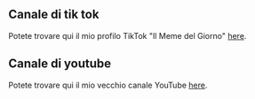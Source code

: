 ## Canale di tik tok

<p>Potete trovare qui il mio profilo TikTok "Il Meme del Giorno" <a href="https://www.tiktok.com/@il_meme_del_giorno?_t=8rCInVjLwAw&_r=1" target="_blank">here</a>.</p>


## Canale di youtube

<p>Potete trovare qui il mio vecchio canale YouTube <a href="https://www.youtube.com/@seeenorf4505" target="_blank">here</a>.</p>

